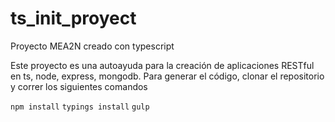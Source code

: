 # ts_init_proyect
Proyecto MEA2N creado con typescript

Este proyecto es una autoayuda para la creación de aplicaciones RESTful en ts, node, express, mongodb.
Para generar el código, clonar el repositorio y correr los siguientes comandos

<code>npm install</code>
<code>typings install</code>
<code>gulp</code>
